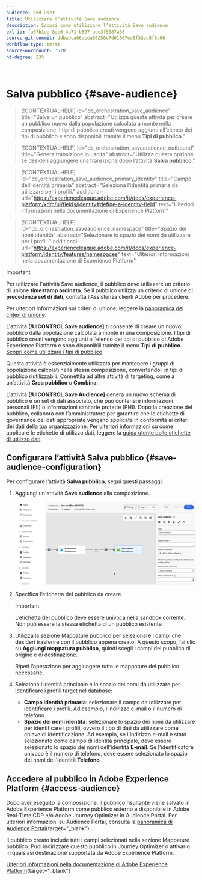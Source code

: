 ```yaml
---
audience: end-user
title: Utilizzare l’attività Save audience
description: Scopri come utilizzare l’attività Save audience
exl-id: fa67b1ee-8de6-4a71-b597-ade3f5587a38
source-git-commit: ddbadca06acea06258c7d01807ed0f33ea5f8a60
workflow-type: tm+mt
source-wordcount: '578'
ht-degree: 23%

---
```


# Salva pubblico {#save-audience}

>[!CONTEXTUALHELP]
>id="dc_orchestration_save_audience"
>title="Salva un pubblico"
>abstract="Utilizza questa attività per creare un pubblico nuovo dalla popolazione calcolata a monte nella composizione. I tipi di pubblico creati vengono aggiunti all’elenco dei tipi di pubblico e sono disponibili tramite il menu **Tipi di pubblico**."

>[!CONTEXTUALHELP]
>id="dc_orchestration_saveaudience_outbound"
>title="Genera transizione in uscita"
>abstract="Utilizza questa opzione se desideri aggiungere una transizione dopo l’attività **Salva pubblico**."

>[!CONTEXTUALHELP]
>id="dc_orchestration_save_audience_primary_identity"
>title="Campo dell’identità primaria"
>abstract="Seleziona l’identità primaria da utilizzare per i profili."
>additional-url="https://experienceleague.adobe.com/it/docs/experience-platform/xdm/ui/fields/identity#define-a-identity-field" text="Ulteriori informazioni nella documentazione di Experience Platform"

>[!CONTEXTUALHELP]
>id="dc_orchestration_saveaudience_namespace"
>title="Spazio dei nomi identità"
>abstract="Selezionare lo spazio dei nomi da utilizzare per i profili."
>additional-url="https://experienceleague.adobe.com/it/docs/experience-platform/identity/features/namespaces" text="Ulteriori informazioni nella documentazione di Experience Platform"

>[!IMPORTANT]
>
>Per utilizzare l&#39;attività Save audience, il pubblico deve utilizzare un criterio di unione **timestamp ordinato**. Se il pubblico utilizza un criterio di unione di **precedenza set di dati**, contatta l&#39;Assistenza clienti Adobe per procedere.
>
>Per ulteriori informazioni sui criteri di unione, leggere la [panoramica dei criteri di unione](https://experienceleague.adobe.com/it/docs/experience-platform/profile/merge-policies/overview).

L&#39;attività **[!UICONTROL Save audience]** ti consente di creare un nuovo pubblico dalla popolazione calcolata a monte in una composizione. I tipi di pubblico creati vengono aggiunti all&#39;elenco dei tipi di pubblico di Adobe Experience Platform e sono disponibili tramite il menu **Tipi di pubblico**. [Scopri come utilizzare i tipi di pubblico](../../start/audiences.md)

Questa attività è essenzialmente utilizzata per mantenere i gruppi di popolazione calcolati nella stessa composizione, convertendoli in tipi di pubblico riutilizzabili. Connettila ad altre attività di targeting, come a un’attività **Crea pubblico** o **Combina**.

L&#39;attività **[!UICONTROL Save Audience]** genera un nuovo schema di pubblico e un set di dati associato, che può contenere informazioni personali (PII) o informazioni sanitarie protette (PHI). Dopo la creazione del pubblico, collabora con l’amministratore per garantire che le etichette di governance dei dati appropriate vengano applicate in conformità ai criteri dei dati della tua organizzazione. Per ulteriori informazioni su come applicare le etichette di utilizzo dati, leggere la [guida utente delle etichette di utilizzo dati](https://experienceleague.adobe.com/it/docs/experience-platform/data-governance/labels/user-guide).

## Configurare l’attività Salva pubblico {#save-audience-configuration}

Per configurare l’attività **Salva pubblico**, segui questi passaggi:

1. Aggiungi un&#39;attività **Save audience** alla composizione.

   ![](../assets/save-audience.png)

1. Specifica l’etichetta del pubblico da creare.

   >[!IMPORTANT]
   >
   >L’etichetta del pubblico deve essere univoca nella sandbox corrente. Non può essere la stessa etichetta di un pubblico esistente.

1. Utilizza la sezione Mappature pubblico per selezionare i campi che desideri trasferire con il pubblico appena creato. A questo scopo, fai clic su **Aggiungi mappatura pubblico**, quindi scegli i campi del pubblico di origine e di destinazione.

   Ripeti l’operazione per aggiungere tutte le mappature del pubblico necessarie.

1. Seleziona l’identità principale e lo spazio dei nomi da utilizzare per identificare i profili target nel database:

   * **Campo identità primaria**: selezionare il campo da utilizzare per identificare i profili. Ad esempio, l’indirizzo e-mail o il numero di telefono.
   * **Spazio dei nomi identità**: selezionare lo spazio dei nomi da utilizzare per identificare i profili, ovvero il tipo di dati da utilizzare come chiave di identificazione. Ad esempio, se l&#39;indirizzo e-mail è stato selezionato come campo di identità principale, deve essere selezionato lo spazio dei nomi dell&#39;identità **E-mail**. Se l&#39;identificatore univoco è il numero di telefono, deve essere selezionato lo spazio dei nomi dell&#39;identità **Telefono**.

## Accedere al pubblico in Adobe Experience Platform {#access-audience}

Dopo aver eseguito la composizione, il pubblico risultante viene salvato in Adobe Experience Platform come pubblico esterno e disponibile in Adobe Real-Time CDP e/o Adobe Journey Optimizer in Audience Portal. Per ulteriori informazioni su Audience Portal, consulta la [panoramica di Audience Portal](https://experienceleague.adobe.com/it/docs/experience-platform/segmentation/ui/audience-portal){target="_blank"}.

Il pubblico creato include tutti i campi selezionati nella sezione Mappature pubblico. Puoi indirizzare questo pubblico in Journey Optimizer o attivarlo in qualsiasi destinazione supportata da Adobe Experience Platform.

[Ulteriori informazioni nella documentazione di Adobe Experience Platform](https://experienceleague.adobe.com/it/docs/experience-platform/segmentation/ui/audience-portal){target="_blank"}

<!--

## Example{#save-audience-example}

The following example illustrates a simple audience update from targeting. A scheduler is added to run the workflow once a month. A query recovers all the profiles subscribed to the different application services available. The **Save audience** activity updates the audience by deleting profiles that have unsubscribed from the service since the last workflow execution and by adding the newly subscribed profiles.
-->
